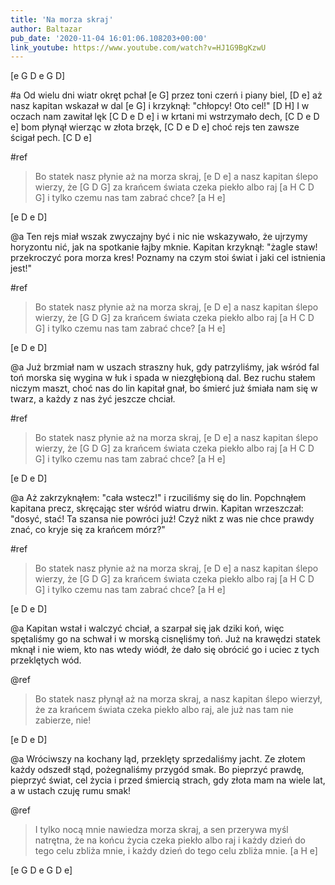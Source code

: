 ```yaml
---
title: 'Na morza skraj'
author: Baltazar
pub_date: '2020-11-04 16:01:06.108203+00:00'
link_youtube: https://www.youtube.com/watch?v=HJ1G9BgKzwU
---
```


[e G D e G D]

#a
Od wielu dni wiatr okręt pchał [e G]
przez toni czerń i piany biel, [D e]
aż nasz kapitan wskazał w dal [e G]
i krzyknął: "chłopcy! Oto cel!" [D H]
I w oczach nam zawitał lęk [C D e D e]
i w krtani mi wstrzymało dech, [C D e D e]
bom płynął wierząc w złota brzęk, [C D e D e]
choć rejs ten zawsze ścigał pech. [C D e]

#ref
>Bo statek nasz płynie aż na morza skraj, [e D e]
>a nasz kapitan ślepo wierzy, że [G D G]
>za krańcem świata czeka piekło albo raj [a H C D G]
>i tylko czemu nas tam zabrać chce? [a H e]

[e D e D]

@a
Ten rejs miał wszak zwyczajny być
i nic nie wskazywało, że
ujrzymy horyzontu nić,
jak na spotkanie łajby mknie.
Kapitan krzyknął: "żagle staw!
przekroczyć pora morza kres!
Poznamy na czym stoi świat
i jaki cel istnienia jest!"

#ref
>Bo statek nasz płynie aż na morza skraj, [e D e]
>a nasz kapitan ślepo wierzy, że [G D G]
>za krańcem świata czeka piekło albo raj [a H C D G]
>i tylko czemu nas tam zabrać chce? [a H e]

[e D e D]

@a
Już brzmiał nam w uszach straszny huk,
gdy patrzyliśmy, jak wśród fal
toń morska się wygina w łuk
i spada w niezgłębioną dal.
Bez ruchu stałem niczym maszt,
choć nas do lin kapitał gnał,
bo śmierć już śmiała nam się w twarz,
a każdy z nas żyć jeszcze chciał.

#ref
>Bo statek nasz płynie aż na morza skraj, [e D e]
>a nasz kapitan ślepo wierzy, że [G D G]
>za krańcem świata czeka piekło albo raj [a H C D G]
>i tylko czemu nas tam zabrać chce? [a H e]

[e D e D]

@a
Aż zakrzyknąłem: "cała wstecz!"
i rzuciliśmy się do lin.
Popchnąłem kapitana precz,
skręcając ster wśród wiatru drwin.
Kapitan wrzeszczał: "dosyć, stać!
Ta szansa nie powróci już!
Czyż nikt z was nie chce prawdy znać,
co kryje się za krańcem mórz?"

#ref
>Bo statek nasz płynie aż na morza skraj, [e D e]
>a nasz kapitan ślepo wierzy, że [G D G]
>za krańcem świata czeka piekło albo raj [a H C D G]
>i tylko czemu nas tam zabrać chce? [a H e]

[e D e D]

@a
Kapitan wstał i walczyć chciał,
a szarpał się jak dziki koń,
więc spętaliśmy go na schwał
i w morską cisnęliśmy toń.
Już na krawędzi statek mknął
i nie wiem, kto nas wtedy wiódł,
że dało się obrócić go
i uciec z tych przeklętych wód.

@ref
>Bo statek nasz płynął aż na morza skraj,
>a nasz kapitan ślepo wierzył, że
>za krańcem świata czeka piekło albo raj,
>ale już nas tam nie zabierze, nie!

[e D e D]

@a
Wróciwszy na kochany ląd,
przeklęty sprzedaliśmy jacht.
Ze złotem każdy odszedł stąd,
pożegnaliśmy przygód smak.
Bo pieprzyć prawdę, pieprzyć świat,
cel życia i przed śmiercią strach,
gdy złota mam na wiele lat,
a w ustach czuję rumu smak!

@ref
>I tylko nocą mnie nawiedza morza skraj,
>a sen przerywa myśl natrętna, że
>na końcu życia czeka piekło albo raj
>i każdy dzień do tego celu zbliża mnie,
>i każdy dzień do tego celu zbliża mnie. [a H e]

[e G D e G D e]